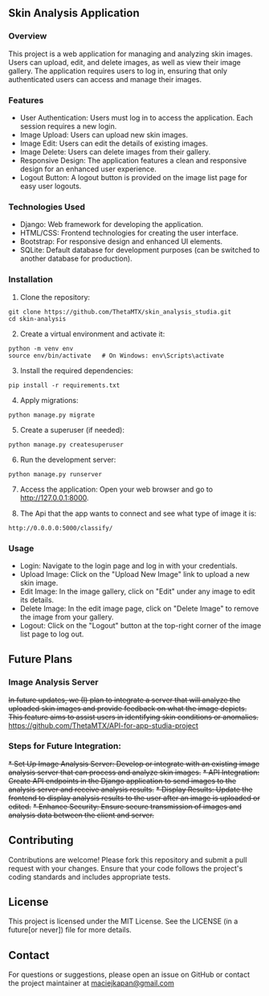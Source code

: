 ## Skin Analysis Application
### Overview
This project is a web application for managing and analyzing skin images. Users can upload, edit, and delete images, as well as view their image gallery. The application requires users to log in, ensuring that only authenticated users can access and manage their images.

### Features
* User Authentication: Users must log in to access the application. Each session requires a new login.
* Image Upload: Users can upload new skin images.
* Image Edit: Users can edit the details of existing images.
* Image Delete: Users can delete images from their gallery.
* Responsive Design: The application features a clean and responsive design for an enhanced user experience.
* Logout Button: A logout button is provided on the image list page for easy user logouts.

### Technologies Used
* Django: Web framework for developing the application.
* HTML/CSS: Frontend technologies for creating the user interface.
* Bootstrap: For responsive design and enhanced UI elements.
* SQLite: Default database for development purposes (can be switched to another database for production).

### Installation
1. Clone the repository:
```
git clone https://github.com/ThetaMTX/skin_analysis_studia.git
cd skin-analysis
```
2. Create a virtual environment and activate it:
```
python -m venv env
source env/bin/activate   # On Windows: env\Scripts\activate
```
3. Install the required dependencies:
```
pip install -r requirements.txt
```
4. Apply migrations:
  ```
python manage.py migrate
```
5. Create a superuser (if needed):
```
python manage.py createsuperuser
``` 
6. Run the development server:
```
python manage.py runserver
```
7. Access the application:
Open your web browser and go to http://127.0.0.1:8000.

8. The Api that the app wants to connect and see what type of image it is:
```
http://0.0.0.0:5000/classify/
```

### Usage
* Login: Navigate to the login page and log in with your credentials.
* Upload Image: Click on the "Upload New Image" link to upload a new skin image.
* Edit Image: In the image gallery, click on "Edit" under any image to edit its details.
* Delete Image: In the edit image page, click on "Delete Image" to remove the image from your gallery.
* Logout: Click on the "Logout" button at the top-right corner of the image list page to log out.

## Future Plans

### Image Analysis Server
~~In future updates, we (I) plan to integrate a server that will analyze the uploaded skin images and provide feedback on what the image depicts. This feature aims to assist users in identifying skin conditions or anomalies.~~
https://github.com/ThetaMTX/API-for-app-studia-project

### Steps for Future Integration:
~~* Set Up Image Analysis Server: Develop or integrate with an existing image analysis server that can process and analyze skin images.~~
~~* API Integration: Create API endpoints in the Django application to send images to the analysis server and receive analysis results.~~
~~* Display Results: Update the frontend to display analysis results to the user after an image is uploaded or edited.~~
~~* Enhance Security: Ensure secure transmission of images and analysis data between the client and server.~~

## Contributing
Contributions are welcome! Please fork this repository and submit a pull request with your changes. Ensure that your code follows the project's coding standards and includes appropriate tests.

## License
This project is licensed under the MIT License. See the LICENSE (in a future[or never]) file for more details.

## Contact
For questions or suggestions, please open an issue on GitHub or contact the project maintainer at maciejkapan@gmail.com
